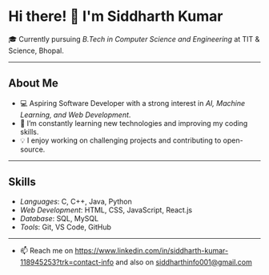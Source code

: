 # Hi there! 👋 I'm Siddharth Kumar

🎓 Currently pursuing *B.Tech in Computer Science and Engineering* at TIT & Science, Bhopal.

---

## About Me

- 💻 Aspiring Software Developer with a strong interest in *AI, Machine Learning, and Web Development*.
- 🌱 I’m constantly learning new technologies and improving my coding skills.
- 💡 I enjoy working on challenging projects and contributing to open-source.

---

## Skills

- *Languages*: C, C++, Java, Python
- *Web Development*: HTML, CSS, JavaScript, React.js
- *Database*: SQL, MySQL
- *Tools*: Git, VS Code, GitHub

---

- 📫 Reach me on  https://www.linkedin.com/in/siddharth-kumar-118945253?trk=contact-info and also on siddharthinfo001@gmail.com
<!---
siddharth1193/siddharth1193 is a ✨ special ✨ repository because its `README.md` (this file) appears on your GitHub profile.
You can click the Preview link to take a look at your changes.
--->
